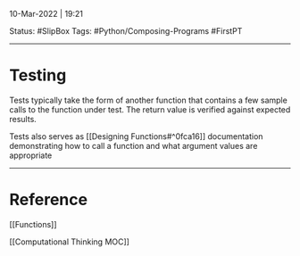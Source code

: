 10-Mar-2022 | 19:21

Status: #SlipBox 
Tags: #Python/Composing-Programs #FirstPT 

---
# Testing 
Tests typically take the form of another function that contains a few sample calls to the function under test. The return value is verified against expected results.

Tests also serves as [[Designing Functions#^0fca16]] documentation demonstrating how to call a function and what argument values are appropriate


---
# Reference
[[Functions]]

[[Computational Thinking MOC]]
